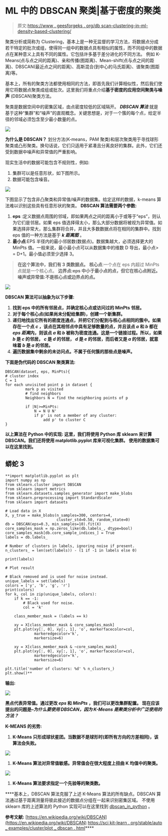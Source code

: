# ML 中的 DBSCAN 聚类|基于密度的聚类

> 原文:[https://www . geesforgeks . org/db scan-clustering-in-ml-density-based-clustering/](https://www.geeksforgeeks.org/dbscan-clustering-in-ml-density-based-clustering/)

聚类分析或简称为 Clustering，基本上是一种无监督的学习方法，将数据点分成若干特定的批次或组，使得同一组中的数据点具有相似的属性，而不同组中的数据点在某种意义上具有不同的属性。它包括许多基于差分进化的不同方法。
例如 K-Means(点与点之间的距离)、亲和传播(图距离)、Mean-shift(点与点之间的距离)、DBSCAN(最近点之间的距离)、高斯混合(到中心的马氏距离)、谱聚类(图距离)等。

基本上，所有的聚类方法都使用相同的方法，即首先我们计算相似性，然后我们使用它将数据点聚类成组或批次。这里我们将重点介绍**基于密度的应用空间聚类与噪声** (DBSCAN)聚类方法。

聚类是数据空间中的密集区域，由点密度较低的区域隔开。 ***DBSCAN 算法*** 就是基于这种“集群”和“噪声”的直观概念。关键思想是，对于一个簇的每个点，给定半径的邻域必须包含至少最小数量的点。

![](img/02a495aff02ac06199c153d60b55a318.png)

**为什么是 DBSCAN？**
划分方法(K-means，PAM 聚类)和层次聚类用于寻找球形聚类或凸形聚类。换句话说，它们只适用于紧凑且分离良好的集群。此外，它们还受到数据中噪声和异常值的严重影响。

现实生活中的数据可能包含不规则性，例如:

1.  集群可以是任意形状，如下图所示。
2.  数据可能包含噪音。

![](img/695fec124034e1f59b468f73bb045415.png)

下图显示了包含非凸聚类和异常值/噪声的数据集。给定这样的数据，k-means 算法难以识别这些具有任意形状的聚类。
**DBSCAN 算法需要两个参数:**

1.  **eps** :定义数据点周围的邻域，即如果两点之间的距离小于或等于“eps”，则认为它们是邻居。如果 eps 值选择得太小，那么大部分数据将被视为异常值。如果选择非常大，那么集群将合并，并且大多数数据点将在相同的集群中。找到 eps 值的一种方法是基于 ***k 距离图*** 。
2.  **最小点**:EPS 半径内的最小邻居数(数据点)。数据集越大，必须选择更大的 MinPts 值。一般来说，最小最小点可以从数据集中的维数 D 导出，最小点> = D+1。最小值必须至少选择 3。

> **在这个算法中，我们有 3 类数据点。**
> **核心点**:一个点在 eps 内超过 MinPts 点就是一个核心点。
> **边界点:eps 中小于最小点的点，但它在核心点附近。
> **噪声或异常值**:不是核心点或边界点的点。**

**![](img/ecf151fdda9e6239ec96df9846d55e85.png)**

 ****DBSCAN 算法可以抽象为以下步骤:****

1.  **找到 eps 中的所有邻居点，并确定核心点或访问过的 MinPts 邻居。**
2.  **对于每个核心点(如果尚未分配给集群)，创建一个新集群。**
3.  **递归地找出它所有的密度连通点，并把它们分配到与核心点相同的簇中。如果存在一个点 *c* ，该点在其相邻点中具有足够数量的点，并且该点 *a* 和 *b* 都在 *eps 距离*内，则该点 *a* 和 *b* 被称为密度连通。这是一个链接过程。所以，如果 *b* 是 *c* 的邻居， *c* 是 *d* 的邻居， *d* 是 *e* 的邻居，而后者又是 *a* 的邻居，就意味着 *b* 是 *a* 的邻居。**
4.  **遍历数据集中剩余的未访问点。不属于任何簇的那些点是噪声。**

****下面是伪代码的 DBSCAN 聚类算法:****

```
DBSCAN(dataset, eps, MinPts){
# cluster index
C = 1
for each unvisited point p in dataset {
         mark p as visited
         # find neighbors
         Neighbors N = find the neighboring points of p

         if |N|>=MinPts:
             N = N U N'
             if p' is not a member of any cluster:
                 add p' to cluster C 
}
```

****以上算法在 Python 中的实现:**
这里，我们将使用 Python 库 sklearn 来计算 DBSCAN。我们还将使用 matplotlib.pyplot 库来可视化集群。
使用的数据集可以在这里[](https://drive.google.com/open?id=1b1T5yUqX7QjpJS0NcyQrOBoZM7HTcsmmnfsNAK5ghNw)**找到。****

## ****蟒蛇 3****

```
**import matplotlib.pyplot as plt
import numpy as np
from sklearn.cluster import DBSCAN
from sklearn import metrics
from sklearn.datasets.samples_generator import make_blobs
from sklearn.preprocessing import StandardScaler
from sklearn import datasets

# Load data in X
X, y_true = make_blobs(n_samples=300, centers=4,
                       cluster_std=0.50, random_state=0)
db = DBSCAN(eps=0.3, min_samples=10).fit(X)
core_samples_mask = np.zeros_like(db.labels_, dtype=bool)
core_samples_mask[db.core_sample_indices_] = True
labels = db.labels_

# Number of clusters in labels, ignoring noise if present.
n_clusters_ = len(set(labels)) - (1 if -1 in labels else 0)

print(labels)

# Plot result

# Black removed and is used for noise instead.
unique_labels = set(labels)
colors = ['y', 'b', 'g', 'r']
print(colors)
for k, col in zip(unique_labels, colors):
    if k == -1:
        # Black used for noise.
        col = 'k'

    class_member_mask = (labels == k)

    xy = X[class_member_mask & core_samples_mask]
    plt.plot(xy[:, 0], xy[:, 1], 'o', markerfacecolor=col,
             markeredgecolor='k',
             markersize=6)

    xy = X[class_member_mask & ~core_samples_mask]
    plt.plot(xy[:, 0], xy[:, 1], 'o', markerfacecolor=col,
             markeredgecolor='k',
             markersize=6)

plt.title('number of clusters: %d' % n_clusters_)
plt.show()**
```

******输出:******

****![](img/e10726cb72419c05e32fb71245aa0d21.png)****

****黑点代表异常值。通过更改 *eps* 和 *MinPts* ，我们可以更改集群配置。
现在应该提出的问题是–*为什么要使用 DBSCAN，因为 K-Means 是聚类分析中广泛使用的方法？***** 

******K-MEANS 的劣势:******

1.  ****K-Means 只形成球状星团。当数据不是球形时(即所有方向的方差相同)，该算法会失败。**** 

****![](img/a3c02fd5d23ddcb1eec052496d122537.png)****

1.  ****K-Means 算法对异常值敏感。异常值会在很大程度上扭曲 K 均值中的聚类。**** 

****![](img/a4085eb7b7ad58e95e250705331c996e.png)****

1.  ****K-Means 算法要求指定一个先验等的聚类数。****

****基本上，DBSCAN 算法克服了上述 K-Means 算法的所有缺点。DBSCAN 算法通过基于距离测量将彼此接近的数据点分组在一起来识别密集区域。
不使用 sklearn 库的上述算法的 Python 实现可以在这里找到 [dbscan_in_python](https://drive.google.com/file/d/11o7m7trPRNhSWd8sXmB975p82tAHhBmm/view?usp=drivesdk) 。

**参考文献:**
[https://en.wikipedia.org/wiki/DBSCAN](https://en.wikipedia.org/wiki/DBSCAN)
[https://sci kit-learn . org/stable/auto _ examples/cluster/plot _ dbscan . html](https://scikit-learn.org/stable/auto_examples/cluster/plot_dbscan.html)****